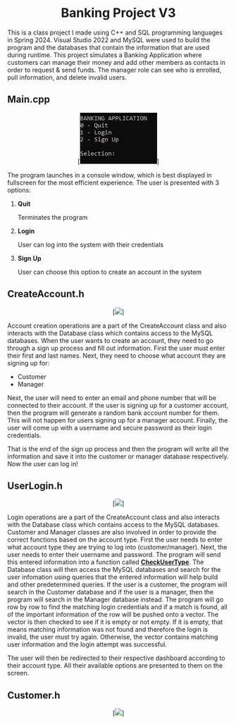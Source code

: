 <div align="center">
<h1>Banking Project V3</h1>
</div>

This is a class project I made using C++ and SQL programming languages in Spring 2024. Visual Studio 2022 and MySQL were used to build the program and the databases that contain the information that are used during runtime. This project simulates a Banking Application where customers can manage their money and add other members as contacts in order to request & send funds. The manager role can see who is enrolled, pull information, and delete invalid users.


## Main.cpp
<p align="center">
  [<img src="docs/showcase/console_menu.JPG"/>]
</p>

The program launches in a console window, which is best displayed in fullscreen for the most efficient experience. 
The user is presented with 3 options:
1. **Quit**

   Terminates the program
   
2. **Login**
   
   User can log into the system with their credentials

3. **Sign Up**

   User can choose this option to create an account in the system


## CreateAccount.h
<p align="center">
  [<img src="docs/showcase/console_.JPG"/>]
</p>

Account creation operations are a part of the CreateAccount class and also interacts with the Database class which contains access to the MySQL databases. When the user wants to create an account, they need to go through a sign up process and fill out information. First the user must enter their first and last names.
Next, they need to choose what account they are signing up for: 
- Customer
- Manager

Next, the user will need to enter an email and phone number that will be connected to their account. If the user is signing up for a customer account, then the program will generate a random bank account number for them. This will not happen for users signing up for a manager account. Finally, the user will come up with a username and secure password as their login credentials.

That is the end of the sign up process and then the program will write all the information and save it into the customer or manager database respectively. Now the user can log in!


## UserLogin.h
<p align="center">
  [<img src="docs/showcase/console_.JPG"/>]
</p>

Login operations are a part of the CreateAccount class and also interacts with the Database class which contains access to the MySQL databases. Customer and Manager classes are also involved in order to provide the correct functions based on the account type. First the user needs to enter what account type they are trying to log into (customer/manager). Next, the user needs to enter their username and password. The program will send this entered information into a function called <ins>**CheckUserType**</ins>. The Database class will then access the MySQL databases and search for the user infomation using queries that the entered information will help build and other predetermined queries. If the user is a customer, the program will search in the Customer database and if the user is a manager, then the program will search in the Manager database instead. The program will go row by row to find the matching login credentials and if a match is found, all of the important information of the row will be pushed onto a vector. The vector is then checked to see if it is empty or not empty. If it is empty, that means matching information was not found and therefore the login is invalid, the user must try again. Otherwise, the vector contains matching user information and the login attempt was successful.

The user will then be redirected to their respective dashboard according to their account type. All their available options are presented to them on the screen.


## Customer.h
<p align="center">
  [<img src="docs/showcase/console_.JPG"/>]
</p>

